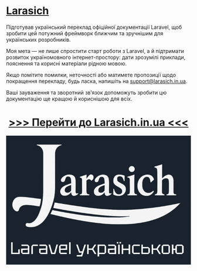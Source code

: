 # [Larasich](https://larasich.in.ua/)
Підготував український переклад офіційної документації Laravel, щоб зробити цей потужний фреймворк ближчим та зручнішим для українських розробників.

Моя мета — не лише спростити старт роботи з Laravel, а й підтримати розвиток україномовного інтернет-простору: дати зрозумілі приклади, пояснення та корисні матеріали рідною мовою.

Якщо помітите помилки, неточності або матимете пропозиції щодо покращення перекладу, будь ласка, напишіть на support@larasich.in.ua.

Ваші зауваження та зворотний зв’язок допоможуть зробити цю документацію ще кращою й кориснішою для всіх.

<h1 align="center"><a href="https://larasich.in.ua/" target="_blank"  style="text-alignh:center;">>>> Перейти до Larasich.in.ua <<<</a></h1>

<p align="center">
  <a href="https://larasich.in.ua/">
    <img src="larasich_logo.jpg" alt="Larasich">
  </a>
</p>

